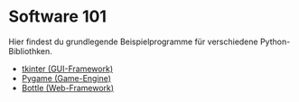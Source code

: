 # Software 101

Hier findest du grundlegende Beispielprogramme für verschiedene 
Python-Bibliothken.

- [tkinter (GUI-Framework)](tkinter/README.md)
- [Pygame (Game-Engine)](pygame/README.md)
- [Bottle (Web-Framework)](bottle/README.md)
